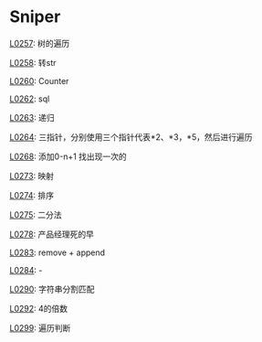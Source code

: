 # Sniper

[L0257](https://leetcode-cn.com/problems/binary-tree-paths/): 树的遍历

[L0258](https://leetcode-cn.com/problems/add-digits/): 转str

[L0260](https://leetcode-cn.com/problems/single-number-iii/): Counter

[L0262](https://leetcode-cn.com/problems/trips-and-users/): sql

[L0263](https://leetcode-cn.com/problems/ugly-number/): 递归

[L0264](https://leetcode-cn.com/problems/ugly-number-ii/): 三指针，分别使用三个指针代表*2、*3，*5，然后进行遍历

[L0268](https://leetcode-cn.com/problems/missing-number/):  添加0-n+1 找出现一次的

[L0273](https://leetcode-cn.com/problems/integer-to-english-words/):  映射

[L0274](https://leetcode-cn.com/problems/h-index/):  排序

[L0275](https://leetcode-cn.com/problems/h-index-ii/):  二分法

[L0278](https://leetcode-cn.com/problems/first-bad-version/):  产品经理死的早

[L0283](https://leetcode-cn.com/problems/move-zeroes/):  remove + append

[L0284](https://leetcode-cn.com/problems/peeking-iterator/):  -

[L0290](https://leetcode-cn.com/problems/word-pattern/):  字符串分割匹配

[L0292](https://leetcode-cn.com/problems/nim-game/):  4的倍数

[L0299](https://leetcode-cn.com/problems/bulls-and-cows/):  遍历判断
